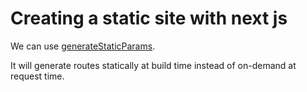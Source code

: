 # Creating a static site with next js

We can use [generateStaticParams](https://nextjs.org/docs/app/api-reference/functions/generate-static-params).

It will generate routes statically at build time instead of on-demand at request time.
